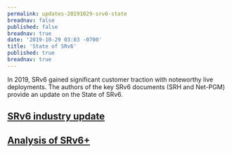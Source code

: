 ```yaml
---
permalink: updates-20191029-srv6-state
breadnav: false
published: false
breadnav: true
date: '2019-10-29 03:03 -0700'
title: 'State of SRv6'
published: true
breadnav: true
---
```


In 2019, SRv6 gained significant customer traction with noteworthy live deployments. The authors of the key SRv6 documents (SRH and Net-PGM) provide an update on the State of SRv6.

## [SRv6 industry update](<images/20191029-01-State-of-SRv6-October-2019.pdf>)

## [Analysis of SRv6+](<images/20191029-02-Update-on-SRv6-standardization-activities.pdf>)
